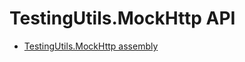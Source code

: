 # TestingUtils.MockHttp API

* [TestingUtils.MockHttp assembly][]

[TestingUtils.MockHttp assembly]: ./TestingUtils.MockHttp.md
